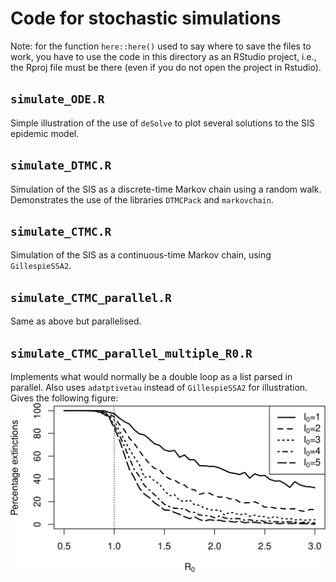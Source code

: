# Code for stochastic simulations

Note: for the function `here::here()` used to say where to save the files to work, you have to use the code in this directory as an RStudio project, i.e., the Rproj file must be there (even if you do not open the project in Rstudio).

## `simulate_ODE.R`
Simple illustration of the use of `deSolve` to plot several solutions to the SIS epidemic model.

## `simulate_DTMC.R`
Simulation of the SIS as a discrete-time Markov chain using a random walk. Demonstrates the use of the libraries `DTMCPack` and `markovchain`.

## `simulate_CTMC.R`
Simulation of the SIS as a continuous-time Markov chain, using `GillespieSSA2`.

## `simulate_CTMC_parallel.R`
Same as above but parallelised.

## `simulate_CTMC_parallel_multiple_R0.R`
Implements what would normally be a double loop as a list parsed in parallel. Also uses `adatptivetau` instead of `GillespieSSA2` for illustration. Gives the following figure:
![width=600px](https://github.com/julien-arino/UK-APASI/blob/298796a1e3c675aa7d0f03e08b482ff2c68a412c/StochasticSimulations/FIGURES/extinctions_fct_R0.png)